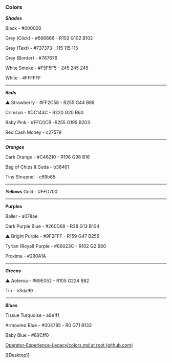 ### Colors

***Shades***

Black - #000000

Grey (Click) - #666666 - R102 G102 B102

Grey (Text) - #737373 - 115 115 115

Grey (Border) - #767676

White Smoke - #F5F5F5 - 245 245 245

White - #FFFFFF

---
***Reds***

▲ Strawberry - #FF2C58 - R255 G44 B88

Crimson - #DC143C - R220 G20 B60

Baby Pink - #FFC0CB -R255 G195 B203

Red Cash Money - c27578

---
***Oranges***

Dark Orange - #C46210 - R196 G98 B16

Bag of Chips & Soda - b38461

Tiny Shrapnel - c69b85

---
***Yellows***
Gold - #FFD700

---
**Purples**

Baller - a078ae

Dark Purple Blue - #260D68 - R38 G13 B104

▲ Bright Purple - #9F2FFF - R159 G47 B255

Tyrian (Royal) Purple - #66023C - R102 G2 B60

Proxima - #290A1A

---
***Greens***

▲ Aoteroa - #69E052 - R105 G224 B82

Tin - b3da99

---
***Blues***

Tissue Turquoise - a6e1f1

Armoured Blue - #004785 - R0 G71 B133

Baby Blue - #89Cff0
 

[Operator-Experience-Legacy/colors.md at root (github.com)](https://github.com/PanoptesDreams/Operator-Experience-Legacy/blob/root/colors.md)


[[Desktop]]
